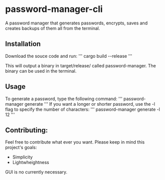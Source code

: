 # password-manager-cli
A password manager that generates passwords, encrypts, saves and creates backups of them all from the terminal.

## Installation
Download the souce code and run:
'''
cargo build --release
'''

This will output a binary in target/release/ called password-manager. The binary can be used in the terminal.

## Usage
To generate a password, type the following command:
'''
password-manager generate
'''
If you want a longer or shorter password, use the -l flag to specify the number of characters:
'''
password-manager generate -l 12
'''

## Contributing:
Feel free to contribute what  ever you want. Please keep in mind this project's goals:
- Simplicity
- Lightwheightness

GUI is no currently necessary.